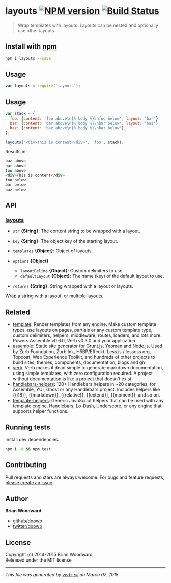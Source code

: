 # layouts [![NPM version](https://badge.fury.io/js/layouts.svg)](http://badge.fury.io/js/layouts)  [![Build Status](https://travis-ci.org/doowb/layouts.svg)](https://travis-ci.org/doowb/layouts) 

> Wrap templates with layouts. Layouts can be nested and optionally use other layouts.

## Install with [npm](npmjs.org)

```bash
npm i layouts --save
```

## Usage

```js
var layouts = require('layouts');
```

## Usage

```js
var stack = {
  foo: {content: 'foo above\n{% body %}\nfoo below', layout: 'bar'},
  bar: {content: 'bar above\n{% body %}\nbar below', layout: 'baz'},
  baz: {content: 'baz above\n{% body %}\nbaz below'},
};

layouts('<div>This is content</div>', 'foo', stack);
```

Results in:

```html
baz above
bar above
foo above
<div>This is content</div>
foo below
bar below
baz below
```

## API
### [layouts](./index.js#L27)

* `str` **{String}**: The content string to be wrapped with a layout.    
* `key` **{String}**: The object key of the starting layout.    
* `templates` **{Object}**: Object of layouts.    
* `options` **{Object}**  
    - `layoutDelims` **{Object}**: Custom delimiters to use.
    - `defaultLayout` **{Object}**: The name (key) of the default layout to use.
      
* `returns` **{String}**: String wrapped with a layout or layouts.  

Wrap a string with a layout, or multiple layouts.

## Related
* [template](https://github.com/jonschlinkert/template): Render templates from any engine. Make custom template types, use layouts on pages, partials or any custom template type, custom delimiters, helpers, middleware, routes, loaders, and lots more. Powers Assemble v0.6.0, Verb v0.3.0 and your application.
* [assemble](http://assemble.io): Static site generator for Grunt.js, Yeoman and Node.js. Used by Zurb Foundation, Zurb Ink, H5BP/Effeckt, Less.js / lesscss.org, Topcoat, Web Experience Toolkit, and hundreds of other projects to build sites, themes, components, documentation, blogs and gh
* [verb](https://github.com/assemble/verb): Verb makes it dead simple to generate markdown documentation, using simple templates, with zero configuration required. A project without documentation is like a project that doesn't exist.
* [handlebars-helpers](https://github.com/assemble/handlebars-helpers): 120+ Handlebars helpers in ~20 categories, for Assemble, YUI, Ghost or any Handlebars project. Includes helpers like {{i18}}, {{markdown}}, {{relative}}, {{extend}}, {{moment}}, and so on.
* [template-helpers](https://github.com/jonschlinkert/template-helpers): Generic JavaScript helpers that can be used with any template engine. Handlebars, Lo-Dash, Underscore, or any engine that supports helper functions.

## Running tests
Install dev dependencies.

```bash
npm i -d && npm test
```


## Contributing
Pull requests and stars are always welcome. For bugs and feature requests, [please create an issue](https://github.com/doowb/layouts/issues)


## Author

**Brian Woodward**
 
+ [github/doowb](https://github.com/doowb)
+ [twitter/doowb](http://twitter.com/doowb) 

## License
Copyright (c) 2014-2015 Brian Woodward  
Released under the MIT license

***

_This file was generated by [verb-cli](https://github.com/assemble/verb-cli) on March 07, 2015._